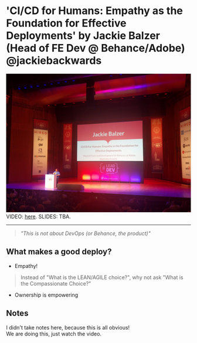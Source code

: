 # 'CI/CD for Humans: Empathy as the Foundation for Effective Deployments' by Jackie Balzer (Head of FE Dev @ Behance/Adobe) @jackiebackwards

![Jackie Balzer Introduction](img/09_JackieBalzer.jpg "Jackie Balzer introduction")
VIDEO: [here](https://www.youtube.com/watch?v=eB1P6GjXvuQ&list=PLBzScQzZ83I_VX8zgmLqIfma_kJs3RRmu&index=13&t=0s). SLIDES: TBA.

---

> _"This is not about DevOps (or Behance, the product)"_

## What makes a good deploy?

- Empathy!
> Instead of "What is the LEAN/AGILE choice?", why not ask "What is the Compassionate Choice?"
- Ownership is empowering

## Notes

I didn't take notes here, because this is all obvious! \
We are doing this, just watch the video.
